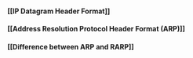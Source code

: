 #### [[IP Datagram Header Format]]

#### [[Address Resolution Protocol Header Format (ARP)]]

#### [[Difference between ARP and RARP]]


